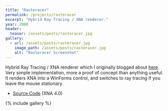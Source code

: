 ```yaml
---
title: "Rasteracer"
permalink: /projects/rasteracer
excerpt: "Hybrid Ray Tracing / XNA renderer."
year: 2008
header:
  teaser: /assets/posts/rasteracer.jpg
gallery:
  - url: /assets/posts/rasteracer.jpg
    image_path: /assets/posts/rasteracer.jpg
    alt: "Rasteracer Screenshot"
---
```


Hybrid Ray Tracing / XNA renderer which I originally blogged about [here](/blog/archive/2008/05/15/xna-hybrid-ray-tracer). Very simple implementation, more a proof of concept than anything useful. It renders XNA into a WinForms control, and switches to ray tracing if you leave the mouse stationary.

* [Source Code](http://github.com/tgjones/rasteracer) (XNA 4.0)

{% include gallery %}